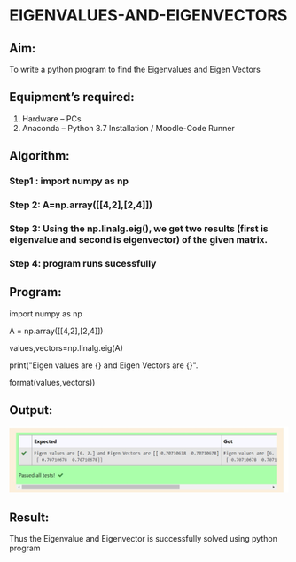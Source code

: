 # EIGENVALUES-AND-EIGENVECTORS
## Aim:
To write a python program to find the Eigenvalues and Eigen Vectors
## Equipment’s required:
1. 	Hardware – PCs
2. 	Anaconda – Python 3.7 Installation / Moodle-Code Runner
## Algorithm:
### Step1 : import numpy as np
### Step 2: A=np.array([[4,2],[2,4]])
### Step 3: Using the np.linalg.eig(),  we get two results (first is eigenvalue and second is eigenvector) of the given matrix.
### Step 4: program runs sucessfully

## Program:
import numpy as np

A = np.array([[4,2],[2,4]])

values,vectors=np.linalg.eig(A)

print("Eigen values are {} and Eigen Vectors are {}".

format(values,vectors))

## Output:
![output](outeee.jpg)
## Result:
Thus the Eigenvalue and Eigenvector is successfully solved using python program
